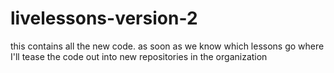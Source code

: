 # livelessons-version-2
this contains all the new code. as soon as we know which lessons go where I'll tease the code out into new repositories in the organization
